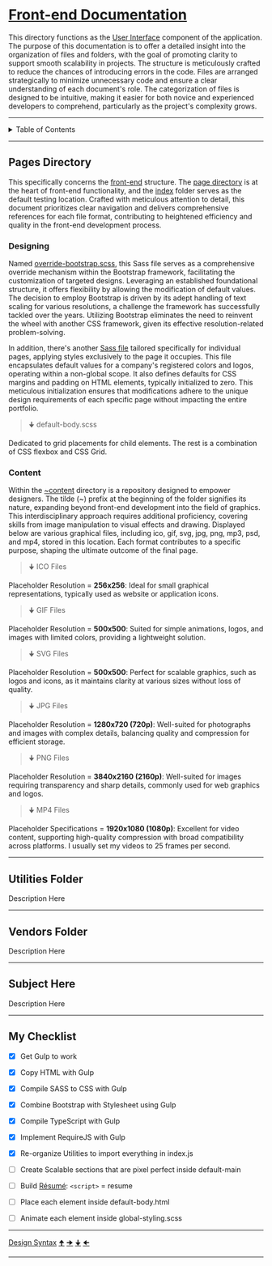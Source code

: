 # [Front-end Documentation](https://github.com/TertiusRoach/development-portfolio_2.00)

This directory functions as the [User Interface](https://en.wikipedia.org/wiki/User_interface) component of the application. The purpose of this documentation is to offer a detailed insight into the organization of files and folders, with the goal of promoting clarity to support smooth scalability in projects. The structure is meticulously crafted to reduce the chances of introducing errors in the code. Files are arranged strategically to minimize unnecessary code and ensure a clear understanding of each document's role. The categorization of files is designed to be intuitive, making it easier for both novice and experienced developers to comprehend, particularly as the project's complexity grows.

---

<details>
  <summary>Table of Contents</summary>
    <ol>
        <li>
            <a href="#pages-directory">Pages Directory</a>
            <ul>
                <li>
                    <a href="#designing">Designing</a>
                </li>
                <li>
                    <a href="#content">Content</a>
                </li>
            </ul>
        </li>
        <li>
            <a href="#utilities-folder">Utilities Folder</a>
            <ul>
               <li>
                    <a href="#tools-folder">Tools Folder</a>
                </li>
            </ul>
        </li>
        <li>
            <a href="#vendors-folder">Vendors Folder</a>
        </li>
        <li>
            <a href="#subject-here">Subject Here</a>
        </li>
        <li>
            <a href="#my-checklist">My Checklist</a>
        </li>
    </ol>
</details>

---

## Pages Directory

This specifically concerns the [front-end](https://github.com/TertiusRoach/development-portfolio_2.00/tree/main/src/front-end) structure. The [page directory](https://github.com/TertiusRoach/development-portfolio_2.00/tree/main/src/front-end/pages) is at the heart of front-end functionality, and the [index](https://github.com/TertiusRoach/development-portfolio_2.00/tree/main/src/front-end/pages/index) folder serves as the default testing location. Crafted with meticulous attention to detail, this document prioritizes clear navigation and delivers comprehensive references for each file format, contributing to heightened efficiency and quality in the front-end development process.

### Designing

Named [override-bootstrap.scss](https://github.com/TertiusRoach/development-portfolio_2.00/blob/main/src/front-end/pages/override-bootstrap.scss), this Sass file serves as a comprehensive override mechanism within the Bootstrap framework, facilitating the customization of targeted designs. Leveraging an established foundational structure, it offers flexibility by allowing the modification of default values. The decision to employ Bootstrap is driven by its adept handling of text scaling for various resolutions, a challenge the framework has successfully tackled over the years. Utilizing Bootstrap eliminates the need to reinvent the wheel with another CSS framework, given its effective resolution-related problem-solving.

In addition, there's another [Sass file](https://github.com/TertiusRoach/development-portfolio_2.00/blob/main/src/front-end/pages/index/index.scss) tailored specifically for individual pages, applying styles exclusively to the page it occupies. This file encapsulates default values for a company's registered colors and logos, operating within a non-global scope. It also defines defaults for CSS margins and padding on HTML elements, typically initialized to zero. This meticulous initialization ensures that modifications adhere to the unique design requirements of each specific page without impacting the entire portfolio.

> 🠋 default-body.scss

Dedicated to grid placements for child elements. The rest is a combination of CSS flexbox and CSS Grid.

### Content

Within the [~content](https://github.com/TertiusRoach/development-portfolio_2.00/tree/main/src/front-end/pages/index/~content) directory is a repository designed to empower designers. The tilde (~) prefix at the beginning of the folder signifies its nature, expanding beyond front-end development into the field of graphics. This interdisciplinary approach requires additional proficiency, covering skills from image manipulation to visual effects and drawing. Displayed below are various graphical files, including ico, gif, svg, jpg, png, mp3, psd, and mp4, stored in this location. Each format contributes to a specific purpose, shaping the ultimate outcome of the final page.

> 🠋 ICO Files

Placeholder Resolution = **256x256**: Ideal for small graphical representations, typically used as website or application icons.

> 🠋 GIF Files

Placeholder Resolution = **500x500**: Suited for simple animations, logos, and images with limited colors, providing a lightweight solution.

> 🠋 SVG Files

Placeholder Resolution = **500x500**: Perfect for scalable graphics, such as logos and icons, as it maintains clarity at various sizes without loss of quality.

> 🠋 JPG Files

Placeholder Resolution = **1280x720 (720p)**: Well-suited for photographs and images with complex details, balancing quality and compression for efficient storage.

> 🠋 PNG Files

Placeholder Resolution = **3840x2160 (2160p)**: Well-suited for images requiring transparency and sharp details, commonly used for web graphics and logos.

> 🠋 MP4 Files

Placeholder Specifications = **1920x1080 (1080p)**: Excellent for video content, supporting high-quality compression with broad compatibility across platforms. I usually set my videos to 25 frames per second.

---

## Utilities Folder

Description Here

---

## Vendors Folder

Description Here

---

## Subject Here

Description Here

---

## My Checklist

- [x] Get Gulp to work
- [x] Copy HTML with Gulp
- [x] Compile SASS to CSS with Gulp
- [x] Combine Bootstrap with Stylesheet using Gulp
- [x] Compile TypeScript with Gulp
- [x] Implement RequireJS with Gulp
- [x] Re-organize Utilities to import everything in index.js
- [ ] Create Scalable sections that are pixel perfect inside default-main
- [ ] Build [Résumé](https://www.youtube.com/watch?v=sQoiM7i5Nqc&list=PLejxfgwRYhwC0ffw3dtP-p-lKD2mYkD2r&index=1&t=128s): `<script>` = resume

- [ ] Place each element inside default-body.html
- [ ] Animate each element inside global-styling.scss

---

[Design Syntax](https://www.compart.com/en/unicode/block/U+25A0)
[🠉](https://www.compart.com/en/unicode/U+1F809)
[🠊](https://www.compart.com/en/unicode/U+1F80A)
[🠋](https://www.compart.com/en/unicode/U+1F80B)
[🠈](https://www.compart.com/en/unicode/U+1F808)

---
